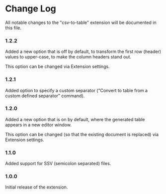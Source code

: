 # Change Log

All notable changes to the "csv-to-table" extension will be documented in this file.

### 1.2.2
Added a new option that is off by default, to transform the first row (header) values to upper-case, to make the column headers stand out.

This option can be changed via Extension settings.

### 1.2.1
Added option to specify a custom separator ("Convert to table from a custom defined separator" command).

### 1.2.0
Added a new option that is on by default, where the generated table appears in a new editor window.

This option can be changed (so that the existing document is replaced) via Extension settings.

### 1.1.0
Added support for SSV (semicolon separated) files.

### 1.0.0

Initial release of the extension.
